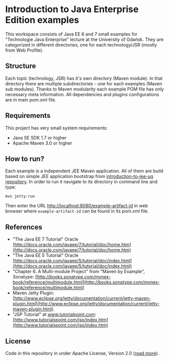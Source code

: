 # Introduction to Java Enterprise Edition examples #

This workspace consists of Java EE 6 and 7 small examples for "Technologie Java Enterprise" lecture at the University of Gdańsk. They are categorized in different directories, one for each technology/JSR (mostly from Web Profile).

## Structure ##

Each topic (technology, JSR) has it's own directory (Maven module). In that directory there are multiple subdirectories - one for each examples (Maven sub modules). Thanks to Maven modularity each example POM file has only necessary meta information. All dependencies and plugins configurations are in main pom.xml file.

## Requirements ##

This project has very small system requirements:

* Java SE SDK 1.7 or higher
* Apache Maven 3.0 or higher

## How to run? ##

Each example is a independent JEE Maven application. All of them are build based on simple JEE application bootstrap from [introduction-to-jee-ug repository](https://github.com/Smoczysko/introduction-to-jee-ug). In order to run it navigate to its directory in command line and type:

`mvn jetty:run`

Then enter the URL [http://localhost:8080/example-artifact-id](http://localhost:8080/example-artifact-id) in web browser where `example-artifact-id` can be found in its pom.xml file.

## References ##

* "The Java EE 7 Tutorial" Oracle [http://docs.oracle.com/javaee/7/tutorial/doc/home.htm](http://docs.oracle.com/javaee/7/tutorial/doc/home.htm)
* "The Java EE 5 Tutorial" Oracle [http://docs.oracle.com/javaee/5/tutorial/doc/index.html](http://docs.oracle.com/javaee/5/tutorial/doc/index.html)
* "Chapter 6. A Multi-module Project" from "Maven by Example", Sonatype: [http://books.sonatype.com/mvnex-book/reference/multimodule.html](http://books.sonatype.com/mvnex-book/reference/multimodule.html)
* Maven Jetty Plugin: [http://www.eclipse.org/jetty/documentation/current/jetty-maven-plugin.html](http://www.eclipse.org/jetty/documentation/current/jetty-maven-plugin.html)
* "JSP Tutorial" at www.tutorialpoint.com: [http://www.tutorialspoint.com/jsp/index.htm](http://www.tutorialspoint.com/jsp/index.htm)

## License

Code in this repository in under Apache License, Version 2.0 ([read more](https://github.com/Smoczysko/introduction-to-jee-ug/blob/master/LICENSE)).